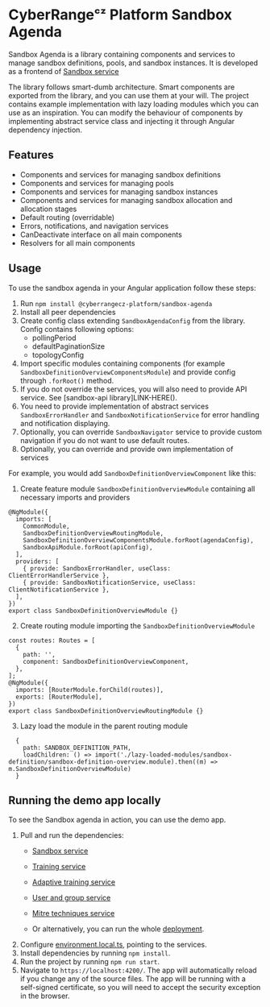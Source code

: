 # CyberRangeᶜᶻ Platform Sandbox Agenda

Sandbox Agenda is a library containing components and services to manage sandbox definitions, pools, and sandbox instances.
It is developed as a frontend of [Sandbox service](https://github.com/cyberrangecz/backend-sandbox-service)

The library follows smart-dumb architecture. Smart components are exported from the library, and you can use them at your will. The project contains example implementation with lazy loading modules which you can use as an inspiration.
You can modify the behaviour of components by implementing abstract service class and injecting it through Angular dependency injection.

## Features

* Components and services for managing sandbox definitions
* Components and services for managing pools
* Components and services for managing sandbox instances
* Components and services for managing sandbox allocation and allocation stages
* Default routing (overridable)
* Errors, notifications, and navigation services
* CanDeactivate interface on all main components
* Resolvers for all main components

## Usage

To use the sandbox agenda in your Angular application follow these steps:

1. Run `npm install @cyberrangecz-platform/sandbox-agenda`
2. Install all peer dependencies
3. Create config class extending `SandboxAgendaConfig` from the library. Config contains following options:
    + pollingPeriod
    + defaultPaginationSize
    + topologyConfig
4. Import specific modules containing components (for example `SandboxDefinitionOverviewComponentsModule`) and provide config through `.forRoot()` method.
5. If you do not override the services, you will also need to provide API service. See [sandbox-api library]LINK-HERE().
6. You need to provide implementation of abstract services `SandboxErrorHandler` and `SandboxNotificationService` for error handling and notification displaying.
7. Optionally, you can override `SandboxNavigator` service to provide custom navigation if you do not want to use default routes.
8. Optionally, you can override and provide own implementation of services

For example, you would add `SandboxDefinitionOverviewComponent` like this:

1. Create feature module `SandboxDefinitionOverviewModule` containing all necessary imports and providers

```
@NgModule({
  imports: [
    CommonModule,
    SandboxDefinitionOverviewRoutingModule,
    SandboxDefinitionOverviewComponentsModule.forRoot(agendaConfig),
    SandboxApiModule.forRoot(apiConfig),
  ],
  providers: [
    { provide: SandboxErrorHandler, useClass: ClientErrorHandlerService },
    { provide: SandboxNotificationService, useClass: ClientNotificationService },
  ],
})
export class SandboxDefinitionOverviewModule {}
```

2. Create routing module importing the `SandboxDefinitionOverviewModule`

```
const routes: Routes = [
  {
    path: '',
    component: SandboxDefinitionOverviewComponent,
  },
];
@NgModule({
  imports: [RouterModule.forChild(routes)],
  exports: [RouterModule],
})
export class SandboxDefinitionOverviewRoutingModule {}
```

3. Lazy load the module in the parent routing module

```
  {
    path: SANDBOX_DEFINITION_PATH,
    loadChildren: () => import('./lazy-loaded-modules/sandbox-definition/sandbox-definition-overview.module).then((m) => m.SandboxDefinitionOverviewModule)
  }
```

## Running the demo app locally

To see the Sandbox agenda in action, you can use the demo app.

1. Pull and run the dependencies:
    + [Sandbox service](https://github.com/cyberrangecz/backend-sandbox-service)
    + [Training service](https://github.com/cyberrangecz/backend-training)
    + [Adaptive training service](https://github.com/cyberrangecz/backend-adaptive-training)
    + [User and group service](https://github.com/cyberrangecz/backend-user-and-group)
    + [Mitre techniques service](https://github.com/cyberrangecz/backend-mitre-technique-service)

    + Or alternatively, you can run the whole [deployment](https://github.com/cyberrangecz/devops-helm).
2. Configure [environment.local.ts](projects/sandbox-agenda-example-app/src/environments/environment.local.ts), pointing to the services.
3. Install dependencies by running `npm install`.
4. Run the project by running `npm run start`.
5. Navigate to `https://localhost:4200/`. The app will automatically reload if you change any of the source files. The app will be running with a self-signed certificate, so you will need to accept the security exception in the browser.

